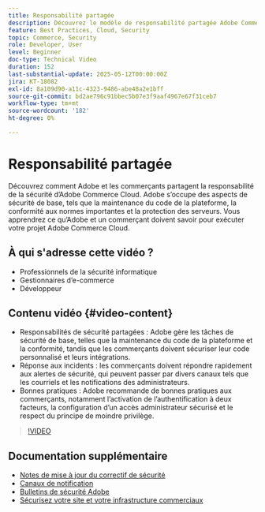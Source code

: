 ```yaml
---
title: Responsabilité partagée
description: Découvrez le modèle de responsabilité partagée Adobe Commerce en matière de sécurité et d’opérations. Découvrez les rôles clés d’Adobe et des commerçants.
feature: Best Practices, Cloud, Security
topic: Commerce, Security
role: Developer, User
level: Beginner
doc-type: Technical Video
duration: 152
last-substantial-update: 2025-05-12T00:00:00Z
jira: KT-18082
exl-id: 8a109d90-a11c-4323-9486-abe48a2e1bff
source-git-commit: bd2ae796c91bbec5b07e3f9aaf4967e67f31ceb7
workflow-type: tm+mt
source-wordcount: '182'
ht-degree: 0%

---
```


# Responsabilité partagée

Découvrez comment Adobe et les commerçants partagent la responsabilité de la sécurité d’Adobe Commerce Cloud. Adobe s’occupe des aspects de sécurité de base, tels que la maintenance du code de la plateforme, la conformité aux normes importantes et la protection des serveurs. Vous apprendrez ce qu’Adobe et un commerçant doivent savoir pour exécuter votre projet Adobe Commerce Cloud.

## À qui s&#39;adresse cette vidéo ?

* Professionnels de la sécurité informatique
* Gestionnaires d’e-commerce
* Développeur

## Contenu vidéo {#video-content}

* Responsabilités de sécurité partagées : Adobe gère les tâches de sécurité de base, telles que la maintenance du code de la plateforme et la conformité, tandis que les commerçants doivent sécuriser leur code personnalisé et leurs intégrations.
* Réponse aux incidents : les commerçants doivent répondre rapidement aux alertes de sécurité, qui peuvent passer par divers canaux tels que les courriels et les notifications des administrateurs.
* Bonnes pratiques : Adobe recommande de bonnes pratiques aux commerçants, notamment l’activation de l’authentification à deux facteurs, la configuration d’un accès administrateur sécurisé et le respect du principe de moindre privilège.

>[!VIDEO](https://video.tv.adobe.com/v/3458392/?learn=on&enablevpops)

## Documentation supplémentaire

* [Notes de mise à jour du correctif de sécurité](https://experienceleague.adobe.com/fr/docs/commerce-operations/release/notes/security-patches/overview)
* [Canaux de notification](https://business.adobe.com/blog/introducing-enhanced-security-patch-deployment-and-communications-in-adobe-commerce#proactive-communication--keeping-customers-informed)
* [Bulletins de sécurité Adobe](https://helpx.adobe.com/search.html?q=security%2520updates%2520commerce&context=https%253A%252F%252Fhelpx.adobe.com%252Fsupport.html)
* [Sécurisez votre site et votre infrastructure commerciaux](https://experienceleague.adobe.com/fr/docs/commerce-operations/implementation-playbook/best-practices/launch/security-best-practices)
